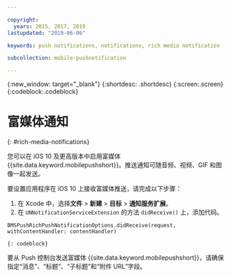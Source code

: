```yaml
---

copyright:
  years: 2015, 2017, 2019
lastupdated: "2019-06-06"

keywords: push notifications, notifications, rich media notification

subcollection: mobile-pushnotification

---
```


{:new_window: target="_blank"}
{:shortdesc: .shortdesc}
{:screen:.screen}
{:codeblock:.codeblock}

# 富媒体通知
{: #rich-media-notifications}

您可以在 iOS 10 及更高版本中启用富媒体 {{site.data.keyword.mobilepushshort}}。推送通知可随音频、视频、GIF 和图像一起发送。 

要设置应用程序在 iOS 10 上接收富媒体推送，请完成以下步骤：  

1. 在 Xcode 中，选择**文件** > **新建** > **目标** > **通知服务扩展**。
2. 在 `UNNotificationServiceExtension` 的方法 `didReceive()` 上，添加代码。
```
BMSPushRichPushNotificationOptions.didReceive(request, withContentHandler: contentHandler)
```
	{: codeblock}	

要从 Push 控制台发送富媒体 {{site.data.keyword.mobilepushshort}}，请确保指定“消息”、“标题”、“子标题”和“附件 URL”字段。

